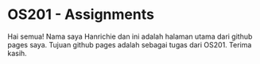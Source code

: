 # OS201 - Assignments
Hai semua!
Nama saya Hanrichie dan ini adalah halaman utama dari github pages saya.
Tujuan github pages adalah sebagai tugas dari OS201.
Terima kasih.
